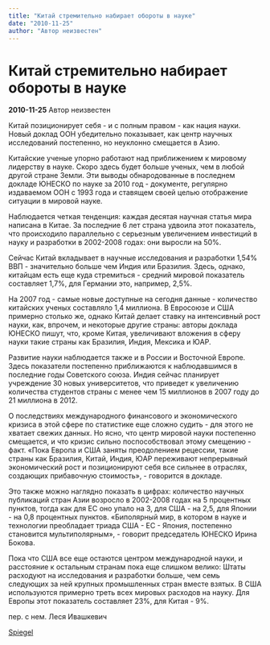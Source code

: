 ```yaml
---
title: "Китай стремительно набирает обороты в науке"
date: "2010-11-25"
author: "Автор неизвестен"
---
```


# Китай стремительно набирает обороты в науке

**2010-11-25** Автор неизвестен

Китай позиционирует себя - и с полным правом - как нация науки. Новый доклад ООН убедительно показывает, как центр научных исследований постепенно, но неуклонно смещается в Азию.

Китайские ученые упорно работают над приближением к мировому лидерству в науке. Скоро здесь будет больше ученых, чем в любой другой стране Земли. Эти выводы обнародованные в последнем докладе ЮНЕСКО по науке за 2010 год - документе, регулярно издаваемом ООН с 1993 года и ставящем своей целью отображение ситуации в мировой науке.

Наблюдается четкая тенденция: каждая десятая научная статья мира написана в Китае. За последние 6 лет страна удвоила этот показатель, что происходило параллельно с серьезным увеличением инвестиций в науку и разработки в 2002-2008 годах: они выросли на 50%.

Сейчас Китай вкладывает в научные исследования и разработки 1,54% ВВП - значительно больше чем Индия или Бразилия. Здесь, однако, китайцам есть еще куда стремиться - средний мировой показатель составляет 1,7%, для Германии это, например, 2,5%.

На 2007 год - самые новые доступные на сегодня данные - количество китайских ученых составляло 1,4 миллиона. В Евросоюзе и США примерно столько же, однако Китай делает ставку на интенсивный рост науки, как, впрочем, и некоторые другие страны: авторы доклада ЮНЕСКО пишут, что, кроме Китая, увеличивают вложения в сферу науки такие страны как Бразилия, Индия, Мексика и ЮАР.

Развитие науки наблюдается также и в России и Восточной Европе. Здесь показатели постепенно приближаются к наблюдавшимся в последние годы Советского союза. Индия сейчас планирует учреждение 30 новых университетов, что приведет к увеличению количества студентов страны с менее чем 15 миллионов в 2007 году до 21 миллиона в 2012.

О последствиях международного финансового и экономического кризиса в этой сфере по статистике еще сложно судить - для этого не хватает свежих данных. Но ясно, что центр мировой науки постепенно смещается, и что кризис сильно поспособствовал этому смещению - факт. «Пока Европа и США заняты преодолением рецессии, такие страны как Бразилия, Китай, Индия, ЮАР переживают непрерывный экономический рост и позиционируют себя все сильнее в отраслях, создающих прибавочную стоимость», - говорится в докладе.

Это также можно наглядно показать в цифрах: количество научных публикаций стран Азии возросло в 2002-2008 годах на 5 процентных пунктов, тогда как для ЕС оно упало на 3, для США - на 2,5, для Японии - на 0,8 процентных пунктов. «Биполярный мир, в котором в науке и технологии преобладает триада США - ЕС - Япония, постепенно становится мультиполярным», - говорит председатель ЮНЕСКО Ирина Бокова.

Пока что США все еще остаются центром международной науки, и расстояние к остальным странам пока еще слишком велико: Штаты расходуют на исследования и разработки больше, чем семь следующих за ней крупных промышленных стран вместе взятых. В США используются примерно треть всех мировых расходов на науку. Для Европы этот показатель составляет 23%, для Китая - 9%.

пер. с нем. Леся Ивашкевич

[Spiegel](http://www.spiegel.de/wissenschaft/mensch/0,1518,728588,00.html)